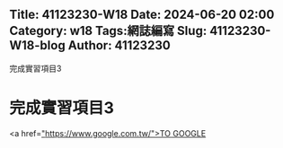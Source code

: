 Title: 41123230-W18
Date: 2024-06-20 02:00
Category: w18
Tags:網誌編寫
Slug: 41123230-W18-blog
Author: 41123230
---

完成實習項目3

<!-- PELICAN_END_SUMMARY -->
# 完成實習項目3
<a href=["https://www.google.com.tw/">TO GOOGLE](https://github.com/41123230GUANSEN/cd2024/commit/9b1404ee16cf622efd70ef02bfde8a1f26a260ef)</a>